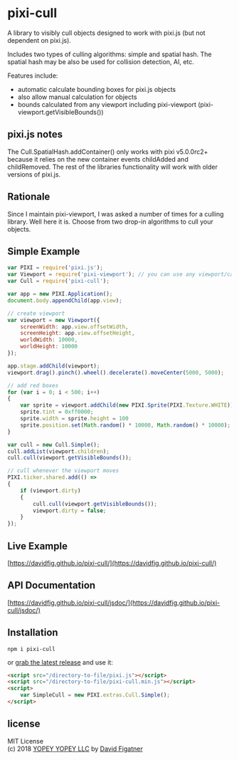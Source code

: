 # pixi-cull
A library to visibly cull objects designed to work with pixi.js (but not dependent on pixi.js).

Includes two types of culling algorithms: simple and spatial hash. The spatial hash may be also be used for collision detection, AI, etc.

Features include:
* automatic calculate bounding boxes for pixi.js objects
* also allow manual calculation for objects
* bounds calculated from any viewport including pixi-viewport (pixi-viewport.getVisibleBounds())

## pixi.js notes
The Cull.SpatialHash.addContainer() only works with pixi v5.0.0rc2+ because it relies on the new container events childAdded and childRemoved. The rest of the libraries functionality will work with older versions of pixi.js.

## Rationale
Since I maintain pixi-viewport, I was asked a number of times for a culling library. Well here it is. Choose from two drop-in algorithms to cull your objects. 

## Simple Example
```js
var PIXI = require('pixi.js');
var Viewport = require('pixi-viewport'); // you can use any viewport/camera as long as you can get the bounding box
var Cull = require('pixi-cull');

var app = new PIXI.Application();
document.body.appendChild(app.view);

// create viewport
var viewport = new Viewport({
    screenWidth: app.view.offsetWidth,
    screenHeight: app.view.offsetHeight,
    worldWidth: 10000,
    worldHeight: 10000
});

app.stage.addChild(viewport);
viewport.drag().pinch().wheel().decelerate().moveCenter(5000, 5000);

// add red boxes
for (var i = 0; i < 500; i++)
{
    var sprite = viewport.addChild(new PIXI.Sprite(PIXI.Texture.WHITE));
    sprite.tint = 0xff0000;
    sprite.width = sprite.height = 100
    sprite.position.set(Math.random() * 10000, Math.random() * 10000);
}

var cull = new Cull.Simple();
cull.addList(viewport.children);
cull.cull(viewport.getVisibleBounds());

// cull whenever the viewport moves
PIXI.ticker.shared.add(() =>
{
    if (viewport.dirty)
    {
        cull.cull(viewport.getVisibleBounds());
        viewport.dirty = false;
    }
});
```

## Live Example
[https://davidfig.github.io/pixi-cull/](https://davidfig.github.io/pixi-cull/)

## API Documentation
[https://davidfig.github.io/pixi-cull/jsdoc/](https://davidfig.github.io/pixi-cull/jsdoc/)

## Installation

```
npm i pixi-cull
```
or [grab the latest release](https://github.com/davidfig/pixi-viewport/releases/) and use it:

```html
<script src="/directory-to-file/pixi.js"></script>
<script src="/directory-to-file/pixi-cull.min.js"></script>
<script>
    var SimpleCull = new PIXI.extras.Cull.Simple();
</script>
```

## license  
MIT License  
(c) 2018 [YOPEY YOPEY LLC](https://yopeyopey.com/) by [David Figatner](https://twitter.com/yopey_yopey/)
